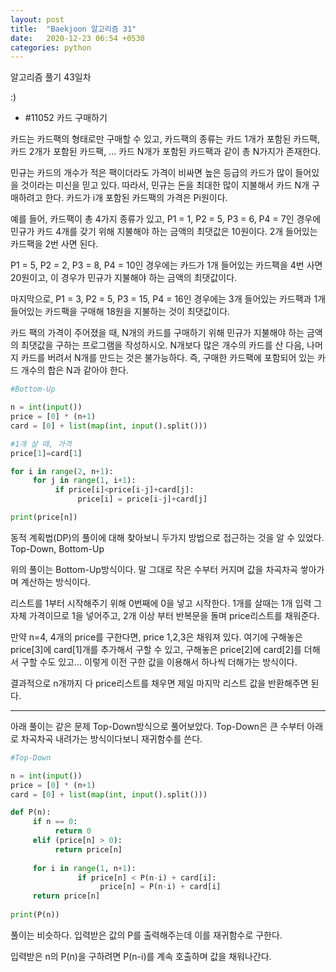 ```yaml
---
layout: post
title:  "Baekjoon 알고리즘 31"
date:   2020-12-23 06:54 +0530
categories: python
---
```


알고리즘 풀기 43일차

:)


- #11052     카드 구매하기

카드는 카드팩의 형태로만 구매할 수 있고, 카드팩의 종류는 카드 1개가 포함된 카드팩, 카드 2개가 포함된 카드팩, ... 카드 N개가 포함된 카드팩과 같이 총 N가지가 존재한다.

민규는 카드의 개수가 적은 팩이더라도 가격이 비싸면 높은 등급의 카드가 많이 들어있을 것이라는 미신을 믿고 있다. 따라서, 민규는 돈을 최대한 많이 지불해서 카드 N개 구매하려고 한다. 카드가 i개 포함된 카드팩의 가격은 Pi원이다.

예를 들어, 카드팩이 총 4가지 종류가 있고, P1 = 1, P2 = 5, P3 = 6, P4 = 7인 경우에 민규가 카드 4개를 갖기 위해 지불해야 하는 금액의 최댓값은 10원이다. 2개 들어있는 카드팩을 2번 사면 된다.

P1 = 5, P2 = 2, P3 = 8, P4 = 10인 경우에는 카드가 1개 들어있는 카드팩을 4번 사면 20원이고, 이 경우가 민규가 지불해야 하는 금액의 최댓값이다.

마지막으로, P1 = 3, P2 = 5, P3 = 15, P4 = 16인 경우에는 3개 들어있는 카드팩과 1개 들어있는 카드팩을 구매해 18원을 지불하는 것이 최댓값이다.

카드 팩의 가격이 주어졌을 때, N개의 카드를 구매하기 위해 민규가 지불해야 하는 금액의 최댓값을 구하는 프로그램을 작성하시오. N개보다 많은 개수의 카드를 산 다음, 나머지 카드를 버려서 N개를 만드는 것은 불가능하다. 즉, 구매한 카드팩에 포함되어 있는 카드 개수의 합은 N과 같아야 한다.


```python
#Bottom-Up

n = int(input())
price = [0] * (n+1)
card = [0] + list(map(int, input().split()))

#1개 살 때, 가격
price[1]=card[1]

for i in range(2, n+1):
     for j in range(1, i+1):
          if price[i]<price[i-j]+card[j]:
               price[i] = price[i-j]+card[j]

print(price[n])


```

동적 계획법(DP)의 풀이에 대해 찾아보니 두가지 방법으로 접근하는 것을 알 수 있었다.
Top-Down,  Bottom-Up

위의 풀이는 Bottom-Up방식이다. 말 그대로 작은 수부터 커지며 값을 차곡차곡 쌓아가며 계산하는 방식이다. 


리스트를 1부터 시작해주기 위해 0번째에 0을 넣고 시작한다.
1개를 살때는 1개 입력 그 자체 가격이므로 1을 넣어주고, 2개 이상 부터 반복문을 돌며 price리스트를 채워준다. 

만약 n=4, 4개의 price를 구한다면, price 1,2,3은 채워져 있다.
여기에 구해놓은 price[3]에 card[1]개를 추가해서 구할 수 있고, 구해놓은 price[2]에 card[2]를 더해서 구할 수도 있고... 이렇게 이전 구한 값을 이용해서 하나씩 더해가는 방식이다. 

결과적으로 n개까지 다 price리스트를 채우면 제일 마지막 리스트 값을 반환해주면 된다.

---

아래 풀이는 같은 문제 Top-Down방식으로 풀어보았다.
Top-Down은 큰 수부터 아래로 차곡차곡 내려가는 방식이다보니 재귀함수를 쓴다.

```python
#Top-Down

n = int(input())
price = [0] * (n+1)
card = [0] + list(map(int, input().split()))

def P(n):
     if n == 0:
          return 0
     elif (price[n] > 0):
          return price[n]
     
     for i in range(1, n+1):
               if price[n] < P(n-i) + card[i]:
                    price[n] = P(n-i) + card[i]
     return price[n]
               
print(P(n))


```

풀이는 비슷하다. 입력받은 값의 P를 출력해주는데 이를 재귀함수로 구한다.

입력받은 n의 P(n)을 구하려면 P(n-i)를 계속 호출하며 값을 채워나간다.